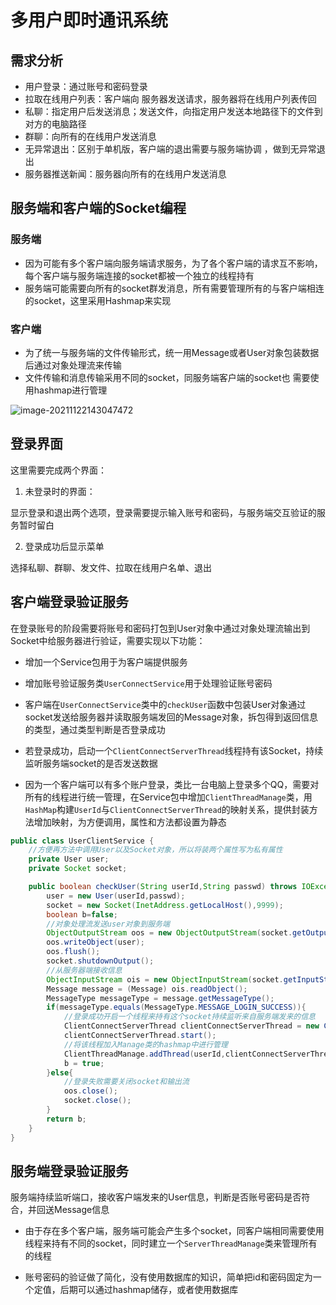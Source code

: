 # 多用户即时通讯系统

## 需求分析

* 用户登录：通过账号和密码登录
* 拉取在线用户列表：客户端向 服务器发送请求，服务器将在线用户列表传回
* 私聊：指定用户后发送消息；发送文件，向指定用户发送本地路径下的文件到对方的电脑路径
* 群聊：向所有的在线用户发送消息
* 无异常退出：区别于单机版，客户端的退出需要与服务端协调 ，做到无异常退出
* 服务器推送新闻：服务器向所有的在线用户发送消息

## 服务端和客户端的Socket编程

### 服务端

* 因为可能有多个客户端向服务端请求服务，为了各个客户端的请求互不影响，每个客户端与服务端连接的socket都被一个独立的线程持有
* 服务端可能需要向所有的socket群发消息，所有需要管理所有的与客户端相连的socket，这里采用Hashmap来实现

### 客户端

* 为了统一与服务端的文件传输形式，统一用Message或者User对象包装数据后通过对象处理流来传输
* 文件传输和消息传输采用不同的socket，同服务端客户端的socket也 需要使用hashmap进行管理

![image-20211122143047472](https://i.loli.net/2021/11/22/FjxLCWshRNHtGMK.png)

## 登录界面

这里需要完成两个界面：

1. 未登录时的界面：

显示登录和退出两个选项，登录需要提示输入账号和密码，与服务端交互验证的服务暂时留白

2. 登录成功后显示菜单

选择私聊、群聊、发文件、拉取在线用户名单、退出



## 客户端登录验证服务

在登录账号的阶段需要将账号和密码打包到User对象中通过对象处理流输出到Socket中给服务器进行验证，需要实现以下功能：

* 增加一个Service包用于为客户端提供服务
* 增加账号验证服务类`UserConnectService`用于处理验证账号密码

* 客户端在`UserConnectService`类中的`checkUser`函数中包装User对象通过socket发送给服务器并读取服务端发回的Message对象，拆包得到返回信息的类型，通过类型判断是否登录成功
* 若登录成功，启动一个`ClientConnectServerThread`线程持有该Socket，持续监听服务端socket的是否发送数据
* 因为一个客户端可以有多个账户登录，类比一台电脑上登录多个QQ，需要对所有的线程进行统一管理，在Service包中增加`ClientThreadManage`类，用`HashMap`构建`UserId`与`ClientConnectServerThread`的映射关系，提供封装方法增加映射，为方便调用，属性和方法都设置为静态

```java
public class UserClientService {
    //方便再方法中调用User以及Socket对象，所以将装两个属性写为私有属性
    private User user;
    private Socket socket;

    public boolean checkUser(String userId,String passwd) throws IOException, ClassNotFoundException {
        user = new User(userId,passwd);
        socket = new Socket(InetAddress.getLocalHost(),9999);
        boolean b=false;
        //对象处理流发送user对象到服务端
        ObjectOutputStream oos = new ObjectOutputStream(socket.getOutputStream());
        oos.writeObject(user);
        oos.flush();
        socket.shutdownOutput();
        //从服务器端接收信息
        ObjectInputStream ois = new ObjectInputStream(socket.getInputStream());
        Message message = (Message) ois.readObject();
        MessageType messageType = message.getMessageType();
        if(messageType.equals(MessageType.MESSAGE_LOGIN_SUCCESS)){
            //登录成功开启一个线程来持有这个socket持续监听来自服务端发来的信息
            ClientConnectServerThread clientConnectServerThread = new ClientConnectServerThread(socket);
            clientConnectServerThread.start();
            //将该线程加入Manage类的hashmap中进行管理
            ClientThreadManage.addThread(userId,clientConnectServerThread);
            b = true;
        }else{
            //登录失败需要关闭socket和输出流
            oos.close();
            socket.close();
        }
        return b;
    }
}
```

## 服务端登录验证服务

服务端持续监听端口，接收客户端发来的User信息，判断是否账号密码是否符合，并回送Message信息

* 由于存在多个客户端，服务端可能会产生多个socket，同客户端相同需要使用线程来持有不同的socket，同时建立一个`ServerThreadManage`类来管理所有的线程

* 账号密码的验证做了简化，没有使用数据库的知识，简单把id和密码固定为一个定值，后期可以通过hashmap储存，或者使用数据库
